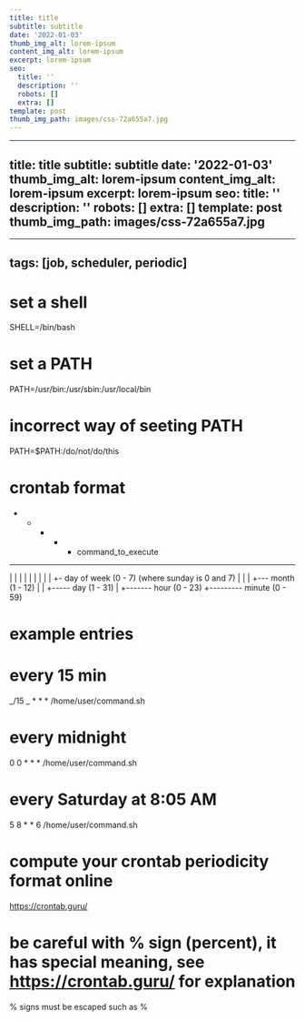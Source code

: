 ```yaml
---
title: title
subtitle: subtitle
date: '2022-01-03'
thumb_img_alt: lorem-ipsum
content_img_alt: lorem-ipsum
excerpt: lorem-ipsum
seo:
  title: ''
  description: ''
  robots: []
  extra: []
template: post
thumb_img_path: images/css-72a655a7.jpg
---
```

---
title: title
subtitle: subtitle
date: '2022-01-03'
thumb_img_alt: lorem-ipsum
content_img_alt: lorem-ipsum
excerpt: lorem-ipsum
seo:
  title: ''
  description: ''
  robots: []
  extra: []
template: post
thumb_img_path: images/css-72a655a7.jpg
---
---
tags: [job, scheduler, periodic]
---

# set a shell

SHELL=/bin/bash

# set a PATH

PATH=/usr/bin:/usr/sbin:/usr/local/bin

# incorrect way of seeting PATH

PATH=$PATH:/do/not/do/this

# crontab format

- - - - - command_to_execute

---

| | | | |
| | | | +- day of week (0 - 7) (where sunday is 0 and 7)
| | | +--- month (1 - 12)
| | +----- day (1 - 31)
| +------- hour (0 - 23)
+--------- minute (0 - 59)

# example entries

# every 15 min

_/15 _ \* \* \* /home/user/command.sh

# every midnight

0 0 \* \* \* /home/user/command.sh

# every Saturday at 8:05 AM

5 8 \* \* 6 /home/user/command.sh

# compute your crontab periodicity format online

https://crontab.guru/

# be careful with % sign (percent), it has special meaning, see https://crontab.guru/ for explanation

% signs must be escaped such as \%
